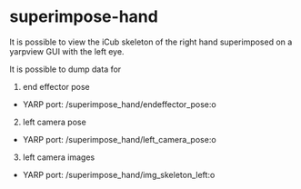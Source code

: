 # superimpose-hand

It is possible to view the iCub skeleton of the right hand superimposed on a yarpview GUI with the left eye.

It is possible to dump data for
 1. end effector pose
  * YARP port: /superimpose_hand/endeffector_pose:o
 2. left camera pose
  * YARP port: /superimpose_hand/left_camera_pose:o
 3. left camera images
  * YARP port: /superimpose_hand/img_skeleton_left:o
